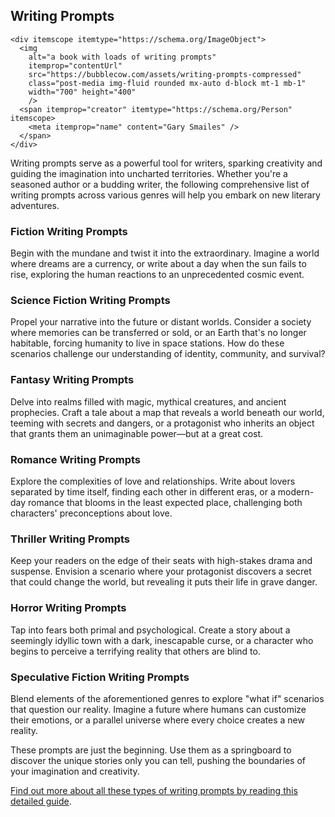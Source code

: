 <div data-spy="scroll" data-target="#toc" data-offset="0">

<h2 id="writing-prompts">Writing Prompts</h2>

    <div itemscope itemtype="https://schema.org/ImageObject">
      <img 
        alt="a book with loads of writing prompts" 
        itemprop="contentUrl" 
        src="https://bubblecow.com/assets/writing-prompts-compressed" 
        class="post-media img-fluid rounded mx-auto d-block mt-1 mb-1" 
        width="700" height="400"
        />
      <span itemprop="creator" itemtype="https://schema.org/Person" itemscope>
        <meta itemprop="name" content="Gary Smailes" />
      </span>
    </div>

<p>Writing prompts serve as a powerful tool for writers, sparking creativity and guiding the imagination into uncharted territories. Whether you're a seasoned author or a budding writer, the following comprehensive list of writing prompts across various genres will help you embark on new literary adventures.</p>

<h3>Fiction Writing Prompts</h3>
<p>Begin with the mundane and twist it into the extraordinary. Imagine a world where dreams are a currency, or write about a day when the sun fails to rise, exploring the human reactions to an unprecedented cosmic event.</p>

<h3>Science Fiction Writing Prompts</h3>
<p>Propel your narrative into the future or distant worlds. Consider a society where memories can be transferred or sold, or an Earth that's no longer habitable, forcing humanity to live in space stations. How do these scenarios challenge our understanding of identity, community, and survival?</p>

<h3>Fantasy Writing Prompts</h3>
<p>Delve into realms filled with magic, mythical creatures, and ancient prophecies. Craft a tale about a map that reveals a world beneath our world, teeming with secrets and dangers, or a protagonist who inherits an object that grants them an unimaginable power—but at a great cost.</p>

<h3>Romance Writing Prompts</h3>
<p>Explore the complexities of love and relationships. Write about lovers separated by time itself, finding each other in different eras, or a modern-day romance that blooms in the least expected place, challenging both characters' preconceptions about love.</p>

<h3>Thriller Writing Prompts</h3>
<p>Keep your readers on the edge of their seats with high-stakes drama and suspense. Envision a scenario where your protagonist discovers a secret that could change the world, but revealing it puts their life in grave danger.</p>

<h3>Horror Writing Prompts</h3>
<p>Tap into fears both primal and psychological. Create a story about a seemingly idyllic town with a dark, inescapable curse, or a character who begins to perceive a terrifying reality that others are blind to.</p>

<h3>Speculative Fiction Writing Prompts</h3>
<p>Blend elements of the aforementioned genres to explore "what if" scenarios that question our reality. Imagine a future where humans can customize their emotions, or a parallel universe where every choice creates a new reality.</p>

<p>These prompts are just the beginning. Use them as a springboard to discover the unique stories only you can tell, pushing the boundaries of your imagination and creativity.</p>


<div class="alert alert-primary" role="alert">
    <a href="https://bubblecow.com/blog/a-guide-to-writing-prompts">Find out more about all these types of writing prompts by reading this detailed guide</a>.
</div>

</div>